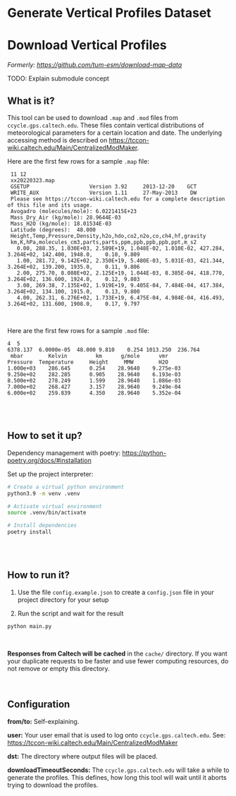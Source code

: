# Generate Vertical Profiles Dataset

# Download Vertical Profiles

_Formerly: https://github.com/tum-esm/download-map-data_

TODO: Explain submodule concept

## What is it?

This tool can be used to download `.map` and `.mod` files from `ccycle.gps.caltech.edu`. These files contain vertical distributions of meteorological parameters for a certain location and date. The underlying accessing method is described on https://tccon-wiki.caltech.edu/Main/CentralizedModMaker.

Here are the first few rows for a sample `.map` file:

```
 11 12
 xx20220323.map
 GSETUP                   Version 3.92     2013-12-20    GCT
 WRITE_AUX                Version 1.11     27-May-2013    DW
 Please see https://tccon-wiki.caltech.edu for a complete description of this file and its usage.
 Avogadro (molecules/mole): 6.0221415E+23
 Mass_Dry_Air (kg/mole): 28.9644E-03
 Mass_H2O (kg/mole): 18.01534E-03
 Latitude (degrees):  48.000
 Height,Temp,Pressure,Density,h2o,hdo,co2,n2o,co,ch4,hf,gravity
 km,K,hPa,molecules_cm3,parts,parts,ppm,ppb,ppb,ppb,ppt,m_s2
   0.00, 288.35, 1.030E+03, 2.589E+19, 1.048E-02, 1.010E-02, 427.284, 3.264E+02, 142.400, 1948.0,    0.10, 9.809
   1.00, 281.72, 9.142E+02, 2.350E+19, 5.480E-03, 5.031E-03, 421.344, 3.264E+02, 139.200, 1935.0,    0.11, 9.806
   2.00, 275.70, 8.088E+02, 2.125E+19, 1.044E-03, 8.385E-04, 418.770, 3.264E+02, 136.600, 1924.0,    0.12, 9.803
   3.00, 269.38, 7.135E+02, 1.919E+19, 9.405E-04, 7.484E-04, 417.384, 3.264E+02, 134.100, 1915.0,    0.13, 9.800
   4.00, 262.31, 6.276E+02, 1.733E+19, 6.475E-04, 4.984E-04, 416.493, 3.264E+02, 131.600, 1908.0,    0.17, 9.797
```

<br/>

Here are the first few rows for a sample `.mod` file:

```
4  5
6378.137  6.0000e-05  48.000 9.810    0.254 1013.250  236.764
 mbar        Kelvin         km      g/mole      vmr
Pressure  Temperature     Height     MMW        H2O
1.000e+03    286.645      0.254    28.9640    9.275e-03
9.250e+02    282.285      0.905    28.9640    6.193e-03
8.500e+02    278.249      1.599    28.9640    1.086e-03
7.000e+02    268.427      3.157    28.9640    9.249e-04
6.000e+02    259.839      4.350    28.9640    5.352e-04
```

<br/>
<br/>

## How to set it up?

Dependency management with poetry: https://python-poetry.org/docs/#installation

Set up the project interpreter:

```bash
# Create a virtual python environment
python3.9 -m venv .venv

# Activate virtual environment
source .venv/bin/activate

# Install dependencies
poetry install
```

<br/>
<br/>

## How to run it?

1. Use the file `config.example.json` to create a `config.json` file in your project directory for your setup

2. Run the script and wait for the result

```bash
python main.py
```

<br/>

**Responses from Caltech will be cached** in the `cache/` directory. If you want your duplicate requests to be faster and use fewer computing resources, do not remove or empty this directory.

<br/>

## Configuration

**from/to:** Self-explaining.

**user:** Your user email that is used to log onto `ccycle.gps.caltech.edu`. See: https://tccon-wiki.caltech.edu/Main/CentralizedModMaker

**dst:** The directory where output files will be placed.

**downloadTimeoutSeconds:** The `ccycle.gps.caltech.edu` will take a while to generate the profiles. This defines, how long this tool will wait until it aborts trying to download the profiles.

